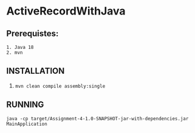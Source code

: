 # ActiveRecordWithJava

## Prerequistes:
    1. Java 18
    2. mvn
## INSTALLATION
1. `mvn clean compile assembly:single`

## RUNNING
`java -cp target/Assignment-4-1.0-SNAPSHOT-jar-with-dependencies.jar MainApplication`